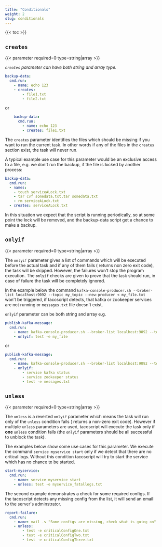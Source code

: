 ```yaml
---
title: "Conditionals"
weight: 2
slug: conditionals
---
```

{{< toc >}}

## `creates`

{{< parameter required=0 type=string|array >}}

*`creates` parameter can have both string and array type.*

```yaml
backup-data:
  cmd.run:
    - name: echo 123
    - creates:
        - file1.txt
        - file2.txt
```

or

```yaml
    backup-data:
      cmd.run:
        - name: echo 123
        - creates: file1.txt
```

The `creates` parameter identifies the files which should be missing if you want to run the current task. In other words
if any of the files in the `creates` section exist, the task will never run.

A typical example use case for this parameter would be an exclusive access to a file, e.g. we don't run the backup, if
the file is locked by another process:

```yaml
backup-data:
  cmd.run:
  - names:
    - touch serviceALock.txt
    - tar cvf somedata.txt.tar somedata.txt
    - rm serviceALock.txt
  - creates: serviceALock.txt
```

In this situation we expect that the script is running periodically, so at some point the lock will be removed, and the
backup-data script get a chance to make a backup.

## `onlyif`

{{< parameter required=0 type=string|array >}}

The `onlyif` parameter gives a list of commands which will be executed before the actual task and if any of them fails (
returns non zero exit code), the task will be skipped. However, the failures won't stop the program execution.
The `onlyif` checks are given to prove that the task should run, in case of failure the task will be completely ignored.

In the example below the
command `kafka-console-producer.sh --broker-list localhost:9092 --topic my_topic --new-producer < my_file.txt` won't be
triggered, if tacoscript detects, that kafka or zookeeper services are not running or `messages.txt` file doesn't exist.

`onlyif` parameter can be both string and array e.g.

```yaml
publish-kafka-message:
  cmd.run:
    - name: kafka-console-producer.sh --broker-list localhost:9092 --topic my_topic --new-producer < my_file.txt
    - onlyif: test -e my_file
```

or

```yaml
publish-kafka-message:
  cmd.run:
    - name: kafka-console-producer.sh --broker-list localhost:9092 --topic my_topic --new-producer < messages.txt
    - onlyif: 
        - service kafka status
        - service zookeeper status
        - test -e messages.txt
```

## `unless`

{{< parameter required=0 type=string|array >}}

The `unless` is a reverted `onlyif` parameter which means the task will run only of the `unless` condition fails (
returns a non-zero exit code). However if multiple `unless` parameters are used, tacoscript will execute the task only
if **one** `unless` condition fails (the `onlyif` parameters should be all successful to unblock the task).

The examples below show some use cases for this parameter. We execute the command `service myservice start` only if we
detect that there are no critical logs. Without this condition tacoscript will try to start the service which has no
chance to be started.

```yaml
start-myservice:
  cmd.run:
    - name: service myservice start
    - unless: test -e myservice_fatallogs.txt
```

The second example demonstrates a check for some required configs. If the tacoscript detects any missing config from the
list, it will send an email to the server's adminstrator.

```yaml
report-failure:
  cmd.run:
    - name: mail -s "Some configs are missing, check what is going on" admin@admin.com
    - unless:
        - test -e criticalConfigOne.txt
        - test -e criticalConfigTwo.txt
        - test -e criticalConfigThree.txt
```
